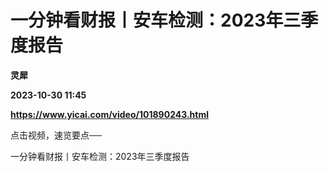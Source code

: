 # 一分钟看财报丨安车检测：2023年三季度报告
**灵犀**

**2023-10-30 11:45**

**https://www.yicai.com/video/101890243.html**

点击视频，速览要点──

一分钟看财报丨安车检测：2023年三季度报告